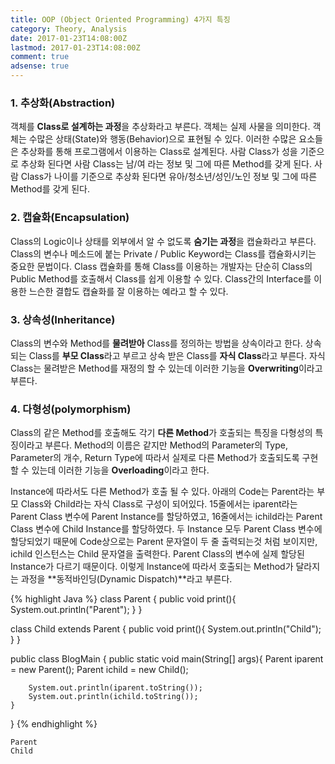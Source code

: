 ```yaml
---
title: OOP (Object Oriented Programming) 4가지 특징
category: Theory, Analysis
date: 2017-01-23T14:08:00Z
lastmod: 2017-01-23T14:08:00Z
comment: true
adsense: true
---
```


### 1. 추상화(Abstraction)

객체를 **Class로 설계하는 과정**을 추상화라고 부른다. 객체는 실제 사물을 의미한다. 객체는 수많은 상태(State)와 행동(Behavior)으로 표현될 수 있다. 이러한 수많은 요소들은 추상화를 통해 프로그램에서 이용하는 Class로 설계된다. 사람 Class가 성을 기준으로 추상화 된다면 사람 Class는 남/여 라는 정보 및 그에 따른 Method를 갖게 된다. 사람 Class가 나이를 기준으로 추상화 된다면 유아/청소년/성인/노인 정보 및 그에 따른 Method를 갖게 된다.

### 2. 캡슐화(Encapsulation)

Class의 Logic이나 상태를 외부에서 알 수 없도록 **숨기는 과정**을 캡슐화라고 부른다. Class의 변수나 메소드에 붙는 Private / Public Keyword는 Class를 캡슐화시키는 중요한 문법이다. Class 캡슐화를 통해 Class를 이용하는 개발자는 단순히 Class의 Public Method를 호출해서 Class를 쉽게 이용할 수 있다. Class간의 Interface를 이용한 느슨한 결합도 캡슐화를 잘 이용하는 예라고 할 수 있다.

### 3. 상속성(Inheritance)

Class의 변수와 Method를 **물려받아** Class를 정의하는 방법을 상속이라고 한다. 상속 되는 Class를 **부모 Class**라고 부르고 상속 받은 Class를 **자식 Class**라고 부른다. 자식 Class는 물려받은 Method를 재정의 할 수 있는데 이러한 기능을  **Overwriting**이라고 부른다.

### 4. 다형성(polymorphism)

Class의 같은 Method를 호출해도 각기 **다른 Method**가 호출되는 특징을 다형성의 특징이라고 부른다. Method의 이름은 같지만 Method의 Parameter의 Type, Parameter의 개수, Return Type에 따라서 실제로 다른 Method가 호출되도록 구현할 수 있는데 이러한 기능을 **Overloading**이라고 한다.

Instance에 따라서도 다른 Method가 호출 될 수 있다. 아래의 Code는 Parent라는 부모 Class와 Child라는 자식 Class로 구성이 되어있다. 15줄에서는 iparent라는 Parent Class 변수에 Parent Instance를 할당하였고, 16줄에서는 ichild라는 Parent Class 변수에 Child Instance를 할당하였다. 두 Instance 모두 Parent Class 변수에 할당되었기 때문에 Code상으로는 Parent 문자열이 두 줄 출력되는것 처럼 보이지만, ichild 인스턴스는 Child 문자열을 출력한다. Parent Class의 변수에 실제 할당된 Instance가 다르기 때문이다. 이렇게 Instance에 따라서 호출되는 Method가 달라지는 과정을 **동적바인딩(Dynamic Dispatch)**라고 부른다.

{% highlight Java %}
class Parent {
    public void print(){
        System.out.println("Parent");
    }
}

class Child extends Parent {
    public void print(){
        System.out.println("Child");
    }
}

public class BlogMain {
    public static void main(String[] args){
        Parent iparent = new Parent();
        Parent ichild = new Child();

        System.out.println(iparent.toString());
        System.out.println(ichild.toString());
    }
}
{% endhighlight %}

~~~
Parent
Child
~~~
